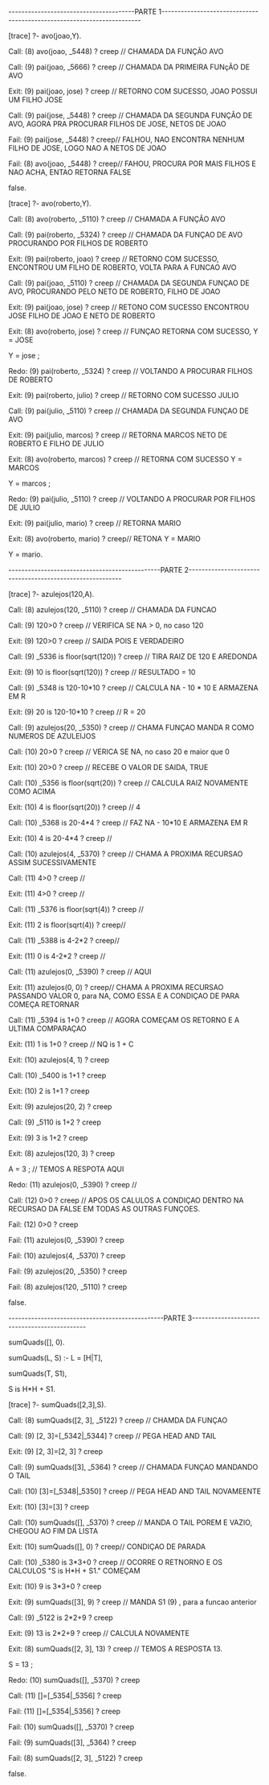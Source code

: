---------------------------------------PARTE 1-----------------------------------------------------------------------</p>
[trace]  ?- avo(joao,Y). </p>
   Call: (8) avo(joao, _5448) ? creep // CHAMADA DA FUNÇÃO AVO</p>
   Call: (9) pai(joao, _5666) ? creep // CHAMADA DA PRIMEIRA FUNçÃO DE AVO</p>
   Exit: (9) pai(joao, jose) ? creep //  RETORNO COM SUCESSO, JOAO POSSUI UM FILHO JOSE</p>
   Call: (9) pai(jose, _5448) ? creep // CHAMADA DA SEGUNDA FUNÇÂO DE AVO, AGORA PRA PROCURAR FILHOS DE JOSE, NETOS DE JOAO</p>
   Fail: (9) pai(jose, _5448) ? creep// FALHOU, NAO ENCONTRA NENHUM FILHO DE JOSE, LOGO NAO A NETOS DE JOAO</p>
   Fail: (8) avo(joao, _5448) ? creep// FAHOU, PROCURA POR MAIS FILHOS E NAO ACHA, ENTAO RETORNA FALSE</p>
false.</p>
</p>
</p>
[trace]  ?- avo(roberto,Y).</p>
   Call: (8) avo(roberto, _5110) ? creep // CHAMADA A FUNÇÂO AVO</p>
   Call: (9) pai(roberto, _5324) ? creep // CHAMADA DA FUNÇAO DE AVO PROCURANDO POR FILHOS DE ROBERTO</p>
   Exit: (9) pai(roberto, joao) ? creep // RETORNO COM SUCESSO, ENCONTROU UM FILHO DE ROBERTO, VOLTA PARA A FUNCAO AVO</p>
   Call: (9) pai(joao, _5110) ? creep // CHAMADA DA SEGUNDA FUNÇAO DE AVO, PROCURANDO PELO NETO DE ROBERTO, FILHO DE JOAO</p>
   Exit: (9) pai(joao, jose) ? creep // RETONO COM SUCESSO ENCONTROU JOSE FILHO DE JOAO E NETO DE ROBERTO</p>
   Exit: (8) avo(roberto, jose) ? creep // FUNÇAO RETORNA COM SUCESSO, Y = JOSE</p>
Y = jose ;</p>
   Redo: (9) pai(roberto, _5324) ? creep // VOLTANDO A PROCURAR FILHOS DE ROBERTO</p>
   Exit: (9) pai(roberto, julio) ? creep // RETORNO COM SUCESSO JULIO</p>
   Call: (9) pai(julio, _5110) ? creep // CHAMADA DA SEGUNDA FUNÇAO DE AVO </p>
   Exit: (9) pai(julio, marcos) ? creep // RETORNA MARCOS NETO DE ROBERTO E FILHO DE JULIO</p>
   Exit: (8) avo(roberto, marcos) ? creep // RETORNA COM SUCESSO Y = MARCOS</p>
Y = marcos ;</p>
   Redo: (9) pai(julio, _5110) ? creep // VOLTANDO A PROCURAR POR FILHOS DE JULIO</p>
   Exit: (9) pai(julio, mario) ? creep // RETORNA MARIO</p>
   Exit: (8) avo(roberto, mario) ? creep// RETONA Y = MARIO</p>
Y = mario.</p>
-----------------------------------------------PARTE 2---------------------------------------------------------</p>
[trace]  ?- azulejos(120,A). </p>
   Call: (8) azulejos(120, _5110) ? creep // CHAMADA DA FUNCAO </p>
   Call: (9) 120>0 ? creep // VERIFICA SE NA > 0, no caso 120</p>
   Exit: (9) 120>0 ? creep // SAIDA POIS E VERDADEIRO</p>
   Call: (9) _5336 is floor(sqrt(120)) ? creep // TIRA RAIZ DE 120 E AREDONDA</p>
   Exit: (9) 10 is floor(sqrt(120)) ? creep //  RESULTADO = 10</p>
   Call: (9) _5348 is 120-10*10 ? creep // CALCULA NA - 10 * 10 E ARMAZENA EM R</p>
   Exit: (9) 20 is 120-10*10 ? creep //  R = 20</p>
   Call: (9) azulejos(20, _5350) ? creep // CHAMA FUNÇAO MANDA R COMO NUMEROS DE AZULEIJOS</p>
   Call: (10) 20>0 ? creep // VERICA SE NA, no caso 20 e maior que 0</p>
   Exit: (10) 20>0 ? creep // RECEBE O VALOR DE SAIDA, TRUE</p>
   Call: (10) _5356 is floor(sqrt(20)) ? creep // CALCULA RAIZ NOVAMENTE COMO ACIMA</p>
   Exit: (10) 4 is floor(sqrt(20)) ? creep // 4 </p>
   Call: (10) _5368 is 20-4*4 ? creep // FAZ NA - 10*10 E ARMAZENA EM R</p>
   Exit: (10) 4 is 20-4*4 ? creep //</p>
   Call: (10) azulejos(4, _5370) ? creep // CHAMA A PROXIMA RECURSAO ASSIM SUCESSIVAMENTE</p>
   Call: (11) 4>0 ? creep // </p>
   Exit: (11) 4>0 ? creep  //</p>
   Call: (11) _5376 is floor(sqrt(4)) ? creep //</p>
   Exit: (11) 2 is floor(sqrt(4)) ? creep//</p>
   Call: (11) _5388 is 4-2*2 ? creep//</p>
   Exit: (11) 0 is 4-2*2 ? creep //</p>
   Call: (11) azulejos(0, _5390) ? creep // AQUI </p>
   Exit: (11) azulejos(0, 0) ? creep// CHAMA A PROXIMA RECURSAO PASSANDO VALOR 0, para NA, COMO ESSA E A CONDIÇAO DE PARA COMEÇA RETORNAR</p>
   Call: (11) _5394 is 1+0 ? creep // AGORA COMEÇAM OS RETORNO E A ULTIMA COMPARAÇAO </p>
   Exit: (11) 1 is 1+0 ? creep   // NQ is 1 + C</p>
   Exit: (10) azulejos(4, 1) ? creep</p>
   Call: (10) _5400 is 1+1 ? creep</p>
   Exit: (10) 2 is 1+1 ? creep</p>
   Exit: (9) azulejos(20, 2) ? creep</p>
   Call: (9) _5110 is 1+2 ? creep</p>
   Exit: (9) 3 is 1+2 ? creep</p>
   Exit: (8) azulejos(120, 3) ? creep</p>
A = 3 ;                                   // TEMOS A RESPOTA AQUI</p>
   Redo: (11) azulejos(0, _5390) ? creep  //</p>
   Call: (12) 0>0 ? creep  // APOS OS CALULOS  A CONDIÇAO DENTRO NA RECURSAO DA FALSE EM TODAS AS OUTRAS FUNÇOES.</p>
   Fail: (12) 0>0 ? creep</p>
   Fail: (11) azulejos(0, _5390) ? creep</p>
   Fail: (10) azulejos(4, _5370) ? creep</p>
   Fail: (9) azulejos(20, _5350) ? creep</p>
   Fail: (8) azulejos(120, _5110) ? creep</p>
false.</p>
------------------------------------------------PARTE 3---------------------------------------------</p>
sumQuads([], 0).</p>
sumQuads(L, S) :- L = [H|T],</p>
		 sumQuads(T, S1),    </p>               
	         S is H*H + S1.  </p>
        </p>
 [trace]  ?- sumQuads([2,3],S).</p>
   Call: (8) sumQuads([2, 3], _5122) ? creep  // CHAMDA DA FUNÇAO</p>
   Call: (9) [2, 3]=[_5342|_5344] ? creep // PEGA HEAD AND TAIL</p>
   Exit: (9) [2, 3]=[2, 3] ? creep </p>
   Call: (9) sumQuads([3], _5364) ? creep // CHAMADA FUNÇAO MANDANDO O TAIL</p>
   Call: (10) [3]=[_5348|_5350] ? creep // PEGA HEAD AND TAIL NOVAMEENTE</p>
   Exit: (10) [3]=[3] ? creep</p>
   Call: (10) sumQuads([], _5370) ? creep // MANDA O TAIL POREM E VAZIO, CHEGOU AO FIM DA LISTA</p>
   Exit: (10) sumQuads([], 0) ? creep// CONDIÇAO DE PARADA</p>
   Call: (10) _5380 is 3*3+0 ? creep // OCORRE O RETNORNO E OS CALCULOS "S is H*H + S1." COMEÇAM</p>
   Exit: (10) 9 is 3*3+0 ? creep</p>
   Exit: (9) sumQuads([3], 9) ? creep  // MANDA S1 (9) , para a funcao anterior</p>
   Call: (9) _5122 is 2*2+9 ? creep</p>
   Exit: (9) 13 is 2*2+9 ? creep // CALCULA NOVAMENTE</p>
   Exit: (8) sumQuads([2, 3], 13) ? creep // TEMOS A RESPOSTA 13.</p>
S = 13 ;</p>
   Redo: (10) sumQuads([], _5370) ? creep</p>
   Call: (11) []=[_5354|_5356] ? creep</p>
   Fail: (11) []=[_5354|_5356] ? creep</p>
   Fail: (10) sumQuads([], _5370) ? creep</p>
   Fail: (9) sumQuads([3], _5364) ? creep</p>
   Fail: (8) sumQuads([2, 3], _5122) ? creep</p>
false.</p>

